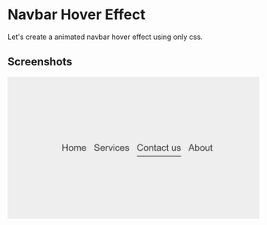 # Navbar Hover Effect

Let's create a animated navbar hover effect  using only css.


## Screenshots

![App Screenshot](https://github.com/stunninghub/navbar_hover_effect/blob/main/navbar_hover.png)


